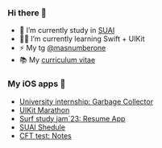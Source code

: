 ### Hi there 👋

- 🔭 I’m currently study in [SUAI](https://guap.ru/)
- 👨‍💻 I’m currently learning Swift + UIKit
- ⚡ My tg [@masnumberone](https://t.me/masnumberone)
- 📚 My [curriculum vitae](https://drive.google.com/file/d/17SvSbKbrivQtCyvGPG4gcP2XlxYStLlq/view?usp=sharing)

### My iOS apps 📱

- [University internship: Garbage Collector](https://github.com/masnumberone/garbage-collector-ios)
- [UIKit Marathon](https://github.com/masnumberone/UIKit-Marathon)
- [Surf study jam`23: Resume App](https://github.com/masnumberone/surf-study-jam-23)
- [SUAI Shedule](https://github.com/masnumberone/SUAI-Schedule)
- [CFT test: Notes](https://github.com/masnumberone/Notes-CFT)
